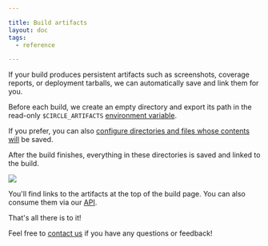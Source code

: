 ```yaml
---

title: Build artifacts
layout: doc
tags:
  - reference

---
```


If your build produces persistent artifacts such as screenshots, coverage reports, or
deployment tarballs, we can automatically save and link them for you.

Before each build, we create an empty directory and export its path in the
read-only `$CIRCLE_ARTIFACTS`
[environment variable](/docs/environment-variables).

If you prefer, you can also
[configure directories and files whose contents will](/docs/configuration#artifacts)
be saved.

After the build finishes, everything in these directories is saved and linked to the build.

![](asset://img/docs/artifacts.png)

You'll find links to the artifacts at the top of the build page. You can also consume them via our [API](/docs/api#build-artifacts).

That's all there is to it!

Feel free to [contact us](mailto:sayhi@circleci.com)
if you have any questions or feedback!
